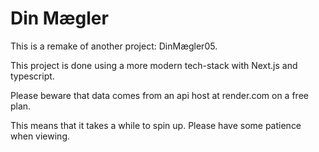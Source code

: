 # Din Mægler

This is a remake of another project: DinMægler05.

This project is done using a more modern tech-stack with Next.js and typescript.

Please beware that data comes from an api host at render.com on a free plan. 

This means that it takes a while to spin up. Please have some patience when viewing.
